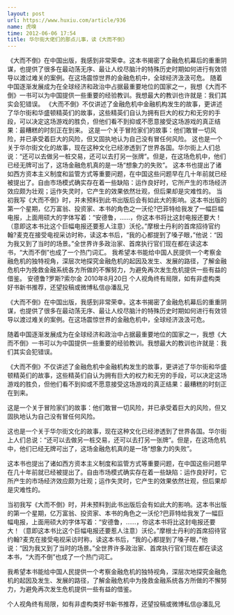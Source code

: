 ```yaml
---
layout: post
url: https://www.huxiu.com/article/936
name: 虎嗅
time: 2012-06-06 17:54
title: 华尔街大佬们的那点儿事，读《大而不倒》
---
```

《大而不倒》在中国出版，我感到非常荣幸。这本书揭密了金融危机幕后的重重阴谋，也提供了很多在最动荡无序、最让人绞尽脑汁的特殊历史时期如何进行有效领导以渡过难关的案例。在这场震惊世界的金融危机中，全球经济汲汲可危。 随着中国逐渐发展成为在全球经济和政治中占据最重要地位的国家之一，我想《大而不倒》一书可以为中国提供一些重要的经验教训。我想最大的教训也许就是：我们其实会犯错误。 《大而不倒》不仅讲述了金融危机中金融机构发生的故事，更讲述了华尔街和华盛顿精英们的故事，这些精英们自认为拥有巨大的权力和无穷的手段，可以决定这场游戏的胜负，但他们看不到抑或不愿意接受这场游戏的真正结果：最糟糕的时刻正在到来。 这是一个关于冒险家们的故事：他们敢冒一切风险，并已承受着巨大的风险，但又固执地认为自己没有冒任何风险。 这也是一个关于华尔街文化的故事，现在这种文化已经渗透到了世界各国。华尔街上人们总说：“还可以去做另一桩交易，还可以去打另一张牌”。但是，在这场危机中，他们已经无牌可出了，这场金融危机真的是一场“想象力的失败”。 这本书也提出了诸如西方资本主义制度和监管方式等重要问题，在中国这些问题早在几十年前就已经被提出了。自由市场模式确实存在着一些缺陷：运作良好时，它所产生的市场经济效应颇为壮观；运作失灵时，它产生的效果依然壮观，但后果却是灾难性的。 当初我写《大而不倒》时，并未预料到此书出版后会有如此大的影响。这本书出版的第一个星期，亿万富翁、投资家、本书的角色之一沃伦?巴菲特给我发了一幅巨幅电报，上面用硕大的字体写着：“安德鲁，……，你这本书将比这封电报还要大！（意即这本书比这个巨幅电报还要惹人注意）沃伦。”摩根士丹利的首席招待官约翰?麦克在接受电视采访时称，读这本书后，“我的心都提到了嗓子眼，”他说：“因为我又到了当时的场景。”全世界许多政治家、首席执行官们现在都在读这本书，“大而不倒”也成了一个热门词汇。 我希望本书能给中国人民提供一个考察金融危机的独特视角，深层次地探究金融危机的起因及发生、发展的路径，了解金融危机中为挽救金融系统各方所做的不懈努力，为避免再次发生危机提供一些有益的借鉴。 安德鲁?罗斯?索尔金 2010年8月20日 个人视角终有局限，如有非虚构类好书新书推荐，还望投稿或微博私信@潘乱兄

《大而不倒》在中国出版，我感到非常荣幸。这本书揭密了金融危机幕后的重重阴谋，也提供了很多在最动荡无序、最让人绞尽脑汁的特殊历史时期如何进行有效领导以渡过难关的案例。在这场震惊世界的金融危机中，全球经济汲汲可危。

随着中国逐渐发展成为在全球经济和政治中占据最重要地位的国家之一，我想《大而不倒》一书可以为中国提供一些重要的经验教训。我想最大的教训也许就是：我们其实会犯错误。

《大而不倒》不仅讲述了金融危机中金融机构发生的故事，更讲述了华尔街和华盛顿精英们的故事，这些精英们自认为拥有巨大的权力和无穷的手段，可以决定这场游戏的胜负，但他们看不到抑或不愿意接受这场游戏的真正结果：最糟糕的时刻正在到来。

这是一个关于冒险家们的故事：他们敢冒一切风险，并已承受着巨大的风险，但又固执地认为自己没有冒任何风险。

这也是一个关于华尔街文化的故事，现在这种文化已经渗透到了世界各国。华尔街上人们总说：“还可以去做另一桩交易，还可以去打另一张牌”。但是，在这场危机中，他们已经无牌可出了，这场金融危机真的是一场“想象力的失败”。

这本书也提出了诸如西方资本主义制度和监管方式等重要问题，在中国这些问题早在几十年前就已经被提出了。自由市场模式确实存在着一些缺陷：运作良好时，它所产生的市场经济效应颇为壮观；运作失灵时，它产生的效果依然壮观，但后果却是灾难性的。

当初我写《大而不倒》时，并未预料到此书出版后会有如此大的影响。这本书出版的第一个星期，亿万富翁、投资家、本书的角色之一沃伦?巴菲特给我发了一幅巨幅电报，上面用硕大的字体写着：“安德鲁，……，你这本书将比这封电报还要大！（意即这本书比这个巨幅电报还要惹人注意）沃伦。”摩根士丹利的首席招待官约翰?麦克在接受电视采访时称，读这本书后，“我的心都提到了嗓子眼，”他说：“因为我又到了当时的场景。”全世界许多政治家、首席执行官们现在都在读这本书，“大而不倒”也成了一个热门词汇。

我希望本书能给中国人民提供一个考察金融危机的独特视角，深层次地探究金融危机的起因及发生、发展的路径，了解金融危机中为挽救金融系统各方所做的不懈努力，为避免再次发生危机提供一些有益的借鉴。

个人视角终有局限，如有非虚构类好书新书推荐，还望投稿或微博私信@潘乱兄

